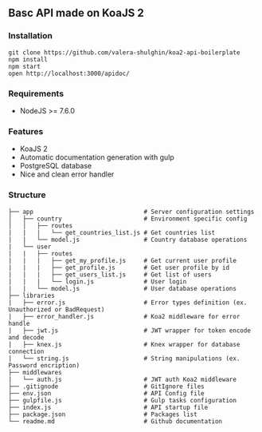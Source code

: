 <h2>Basc API made on KoaJS 2</h2>

<h3>Installation</h3>

```
git clone https://github.com/valera-shulghin/koa2-api-boilerplate
npm install
npm start
open http://localhost:3000/apidoc/
```

<h3>Requirements</h3>

<ul>
    <li>NodeJS >= 7.6.0</li>
</ul>


<h3>Features</h3>
<ul>
    <li>KoaJS 2</li>
    <li>Automatic documentation generation with gulp</li>
    <li>PostgreSQL database</li>
    <li>Nice and clean error handler</li>
</ul>


<h3>Structure</h3>

```
├── app                               # Server configuration settings
│   ├── country                       # Environment specific config
│   │   ├── routes
|   |   |   └── get_countries_list.js # Get countries list
|   |   └── model.js                  # Country database operations
|   └── user
|   |   ├── routes
|   |   |   ├── get_my_profile.js     # Get current user profile
|   |   |   ├── get_profile.js        # Get user profile by id
|   |   |   ├── get_users_list.js     # Get list of users
|   |   |   └── login.js              # User login
|   |   └── model.js                  # User database operations
├── libraries
|   ├── error.js                      # Error types definition (ex. Unauthorized or BadRequest)
|   ├── error_handler.js              # Koa2 middleware for error handle
|   ├── jwt.js                        # JWT wrapper for token encode and decode
|   ├── knex.js                       # Knex wrapper for database connection
|   └── string.js                     # String manipulations (ex. Password encription)
├── middlewares
|   └── auth.js                       # JWT auth Koa2 middleware
├── .gitignode                        # GitIgnore files
├── env.json                          # API Config file
├── gulpfile.js                       # Gulp tasks configuration
├── index.js                          # API startup file
├── package.json                      # Packages list
└── readme.md                         # Github documentation
```
